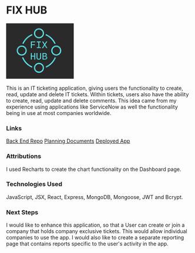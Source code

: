 # FIX HUB

![Fix Hub Logo](/src/assets/Images/fix-hub-logo-background.png)

This is an IT ticketing application, giving users the functionality to create, read, update and delete IT tickets. Within tickets, users also have the ability to create, read, update and delete comments. This idea came from my experience using applications like ServiceNow as well the functionality being in use at most companies worldwide.

### Links
[Back End Repo](https://github.com/jamiekaye9/fix-hub-back-end)
[Planning Documents](https://trello.com/invite/b/67f91687bcd79b3137051789/ATTI296a2474f2f8b7b7e2c65976c1a2dd7571F6699D/fix-hub)
[Deployed App](https://fix-hub.netlify.app/)

### Attributions
I used Recharts to create the chart functionality on the Dashboard page.

### Technologies Used
JavaScript, JSX, React, Express, MongoDB, Mongoose, JWT and Bcrypt.

### Next Steps
I would like to enhance this application, so that a User can create or join a company that holds company exclusive tickets. This would allow individual companies to use the app. I would also like to create a separate reporting page that contains reports specific to the user's activity in the app.

